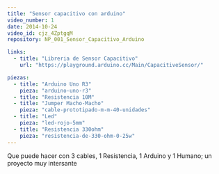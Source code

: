 ```yaml
---
title: "Sensor capacitivo con arduino"
video_number: 1
date: 2014-10-24
video_id: cjz_4ZptgqM
repository: NP_001_Sensor_Capacitivo_Arduino

links:
  - title: "Libreria de Sensor Capacitivo"
    url: "https://playground.arduino.cc/Main/CapacitiveSensor/"

piezas:
  - title: "Arduino Uno R3"
    pieza: "arduino-uno-r3"
  - title: "Resistencia 10M"
  - title: "Jumper Macho-Macho"
    pieza: "cable-prototipado-m-m-40-unidades"
  - title: "Led"
    pieza: "led-rojo-5mm"
  - title: "Resistencia 330ohm"
    pieza: "resistencia-de-330-ohm-0-25w"
---
```


Que puede hacer con 3 cables, 1 Resistencia, 1 Arduino y 1 Humano; un proyecto muy intersante
